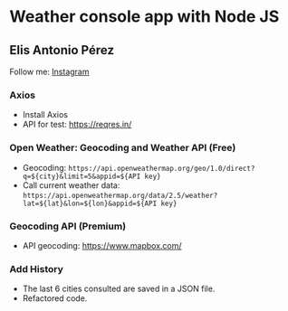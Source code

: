 # Weather console app with Node JS

## Elis Antonio Pérez
Follow me: [Instagram](https://www.instagram.com/elisperezmusic)


### Axios
- Install Axios
- API for test: https://reqres.in/


### Open Weather: Geocoding and Weather API (Free)
- Geocoding: `https://api.openweathermap.org/geo/1.0/direct?q=${city}&limit=5&appid=${API key}`
- Call current weather data: `https://api.openweathermap.org/data/2.5/weather?lat=${lat}&lon=${lon}&appid=${API key}`

### Geocoding API (Premium)
- API geocoding: https://www.mapbox.com/

### Add History
- The last 6 cities consulted are saved in a JSON file.
- Refactored code.